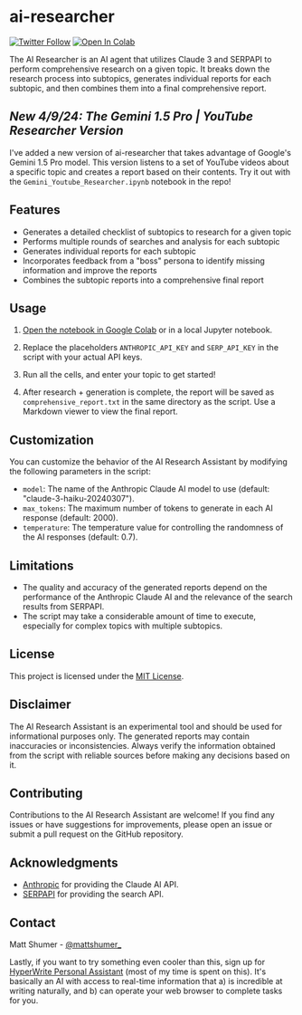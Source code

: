 # ai-researcher
[![Twitter Follow](https://img.shields.io/twitter/follow/mattshumer_?style=social)](https://twitter.com/mattshumer_) [![Open In Colab](https://colab.research.google.com/assets/colab-badge.svg)](https://colab.research.google.com/drive/1fn2Xisstp0d30_bAaLPA1y-0_svojLF3?usp=sharing)

The AI Researcher is an AI agent that utilizes Claude 3 and SERPAPI to perform comprehensive research on a given topic. It breaks down the research process into subtopics, generates individual reports for each subtopic, and then combines them into a final comprehensive report.

## *New 4/9/24: The Gemini 1.5 Pro | YouTube Researcher Version*
I've added a new version of ai-researcher that takes advantage of Google's Gemini 1.5 Pro model. This version listens to a set of YouTube videos about a specific topic and creates a report based on their contents. Try it out with the `Gemini_Youtube_Researcher.ipynb` notebook in the repo!

## Features

- Generates a detailed checklist of subtopics to research for a given topic
- Performs multiple rounds of searches and analysis for each subtopic
- Generates individual reports for each subtopic
- Incorporates feedback from a "boss" persona to identify missing information and improve the reports
- Combines the subtopic reports into a comprehensive final report

## Usage

1. [Open the notebook in Google Colab](https://colab.research.google.com/drive/1fn2Xisstp0d30_bAaLPA1y-0_svojLF3?usp=sharing) or in a local Jupyter notebook.

2. Replace the placeholders `ANTHROPIC_API_KEY` and `SERP_API_KEY` in the script with your actual API keys.

3. Run all the cells, and enter your topic to get started!

4. After research + generation is complete, the report will be saved as `comprehensive_report.txt` in the same directory as the script. Use a Markdown viewer to view the final report.

## Customization

You can customize the behavior of the AI Research Assistant by modifying the following parameters in the script:

- `model`: The name of the Anthropic Claude AI model to use (default: "claude-3-haiku-20240307").
- `max_tokens`: The maximum number of tokens to generate in each AI response (default: 2000).
- `temperature`: The temperature value for controlling the randomness of the AI responses (default: 0.7).

## Limitations

- The quality and accuracy of the generated reports depend on the performance of the Anthropic Claude AI and the relevance of the search results from SERPAPI.
- The script may take a considerable amount of time to execute, especially for complex topics with multiple subtopics.

## License

This project is licensed under the [MIT License](LICENSE).

## Disclaimer

The AI Research Assistant is an experimental tool and should be used for informational purposes only. The generated reports may contain inaccuracies or inconsistencies. Always verify the information obtained from the script with reliable sources before making any decisions based on it.

## Contributing

Contributions to the AI Research Assistant are welcome! If you find any issues or have suggestions for improvements, please open an issue or submit a pull request on the GitHub repository.

## Acknowledgments

- [Anthropic](https://www.anthropic.com/) for providing the Claude AI API.
- [SERPAPI](https://serpapi.com/) for providing the search API.

## Contact

Matt Shumer - [@mattshumer_](https://twitter.com/mattshumer_)

Lastly, if you want to try something even cooler than this, sign up for [HyperWrite Personal Assistant](https://app.hyperwriteai.com/personalassistant) (most of my time is spent on this). It's basically an AI with access to real-time information that a) is incredible at writing naturally, and b) can operate your web browser to complete tasks for you.
